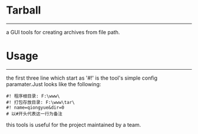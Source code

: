 Tarball
=======
- - -
a GUI tools for creating archives from file path.

Usage
=======
- - - 
the first three line which start as '#!' is the tool's simple config paramater.Just looks like the following:

    #! 程序根目录: F:\www\
    #! 打包存放目录: F:\www\tar\
    #! name=qiongyue&dir=0
    # 以#开头代表这一行为备注

this tools is useful for the project maintained by a team.
